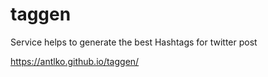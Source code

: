 # taggen
Service helps to generate the best Hashtags for twitter post

https://antlko.github.io/taggen/
